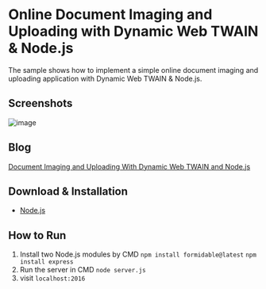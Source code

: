Online Document Imaging and Uploading with Dynamic Web TWAIN & Node.js
=======================================================================

The sample shows how to implement a simple online document imaging and uploading application with Dynamic Web TWAIN & Node.js.

Screenshots
-----------
![image](http://www.codepool.biz/wp-content/uploads/2014/11/nodejs_dwt.png)

Blog
-----------------------
[Document Imaging and Uploading With Dynamic Web TWAIN and Node.js][4]

Download & Installation
-----------------------
* [Node.js][1]

How to Run
-----------
1. Install two Node.js modules by CMD
	`npm install formidable@latest`
	`npm install express`
2. Run the server in CMD
	`node server.js`
3. visit `localhost:2016`

[1]:http://nodejs.org/download/
[2]:http://expressjs.com/
[3]:https://github.com/felixge/node-formidable
[4]:http://www.codepool.biz/twain/document-imaging-and-uploading-with-dynamic-web-twain-and-node-js.html

